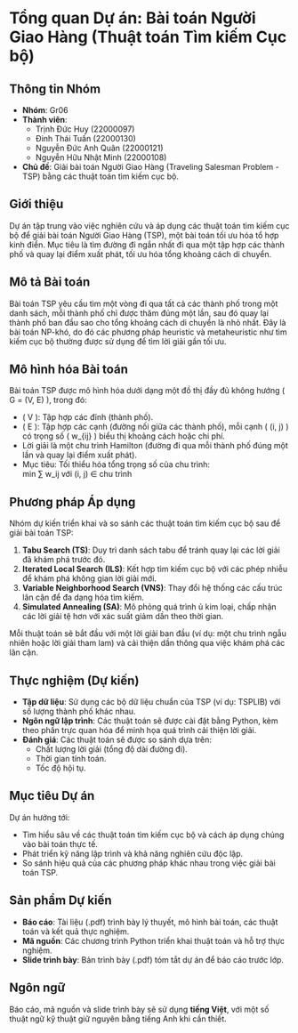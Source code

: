 # Tổng quan Dự án: Bài toán Người Giao Hàng (Thuật toán Tìm kiếm Cục bộ)

## Thông tin Nhóm
- **Nhóm**: Gr06
- **Thành viên**:
  - Trịnh Đức Huy (22000097)
  - Đinh Thái Tuấn (22000130)
  - Nguyễn Đức Anh Quân (22000121)
  - Nguyễn Hữu Nhật Minh (22000108)
- **Chủ đề**: Giải bài toán Người Giao Hàng (Traveling Salesman Problem - TSP) bằng các thuật toán tìm kiếm cục bộ.

## Giới thiệu
Dự án tập trung vào việc nghiên cứu và áp dụng các thuật toán tìm kiếm cục bộ để giải bài toán Người Giao Hàng (TSP), một bài toán tối ưu hóa tổ hợp kinh điển. Mục tiêu là tìm đường đi ngắn nhất đi qua một tập hợp các thành phố và quay lại điểm xuất phát, tối ưu hóa tổng khoảng cách di chuyển.

## Mô tả Bài toán
Bài toán TSP yêu cầu tìm một vòng đi qua tất cả các thành phố trong một danh sách, mỗi thành phố chỉ được thăm đúng một lần, sau đó quay lại thành phố ban đầu sao cho tổng khoảng cách di chuyển là nhỏ nhất. Đây là bài toán NP-khó, do đó các phương pháp heuristic và metaheuristic như tìm kiếm cục bộ thường được sử dụng để tìm lời giải gần tối ưu.

## Mô hình hóa Bài toán
Bài toán TSP được mô hình hóa dưới dạng một đồ thị đầy đủ không hướng \( G = (V, E) \), trong đó:
- \( V \): Tập hợp các đỉnh (thành phố).
- \( E \): Tập hợp các cạnh (đường nối giữa các thành phố), mỗi cạnh \( (i, j) \) có trọng số \( w_{ij} \) biểu thị khoảng cách hoặc chi phí.
- Lời giải là một chu trình Hamilton (đường đi qua mỗi thành phố đúng một lần và quay lại điểm xuất phát).
- Mục tiêu: Tối thiểu hóa tổng trọng số của chu trình:  
min ∑ w_ij với (i, j) ∈ chu trình



## Phương pháp Áp dụng
Nhóm dự kiến triển khai và so sánh các thuật toán tìm kiếm cục bộ sau để giải bài toán TSP:
1. **Tabu Search (TS)**: Duy trì danh sách tabu để tránh quay lại các lời giải đã khám phá trước đó.
2. **Iterated Local Search (ILS)**: Kết hợp tìm kiếm cục bộ với các phép nhiễu để khám phá không gian lời giải mới.
3. **Variable Neighborhood Search (VNS)**: Thay đổi hệ thống các cấu trúc lân cận để đa dạng hóa tìm kiếm.
4. **Simulated Annealing (SA)**: Mô phỏng quá trình ủ kim loại, chấp nhận các lời giải tệ hơn với xác suất giảm dần theo thời gian.

Mỗi thuật toán sẽ bắt đầu với một lời giải ban đầu (ví dụ: một chu trình ngẫu nhiên hoặc lời giải tham lam) và cải thiện dần thông qua việc khám phá các lân cận.

## Thực nghiệm (Dự kiến)
- **Tập dữ liệu**: Sử dụng các bộ dữ liệu chuẩn của TSP (ví dụ: TSPLIB) với số lượng thành phố khác nhau.
- **Ngôn ngữ lập trình**: Các thuật toán sẽ được cài đặt bằng Python, kèm theo phần trực quan hóa để minh họa quá trình cải thiện lời giải.
- **Đánh giá**: Các thuật toán sẽ được so sánh dựa trên:
  - Chất lượng lời giải (tổng độ dài đường đi).
  - Thời gian tính toán.
  - Tốc độ hội tụ.

## Mục tiêu Dự án
Dự án hướng tới:
- Tìm hiểu sâu về các thuật toán tìm kiếm cục bộ và cách áp dụng chúng vào bài toán thực tế.
- Phát triển kỹ năng lập trình và khả năng nghiên cứu độc lập.
- So sánh hiệu quả của các phương pháp khác nhau trong việc giải bài toán TSP.

## Sản phẩm Dự kiến
- **Báo cáo**: Tài liệu (.pdf) trình bày lý thuyết, mô hình bài toán, các thuật toán và kết quả thực nghiệm.
- **Mã nguồn**: Các chương trình Python triển khai thuật toán và hỗ trợ thực nghiệm.
- **Slide trình bày**: Bản trình bày (.pdf) tóm tắt dự án để báo cáo trước lớp.

## Ngôn ngữ
Báo cáo, mã nguồn và slide trình bày sẽ sử dụng **tiếng Việt**, với một số thuật ngữ kỹ thuật giữ nguyên bằng tiếng Anh khi cần thiết.

